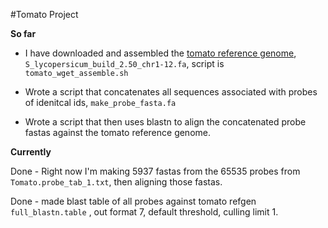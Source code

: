 #Tomato Project

**So far**
 
* I have downloaded and assembled the [tomato reference genome](ftp://ftp.solgenomics.net/tomato_genome/assembly/build_2.50/),  `S_lycopersicum_build_2.50_chr1-12.fa`, script is `tomato_wget_assemble.sh` 

* Wrote a script that concatenates all sequences associated with probes of idenitcal ids, `make_probe_fasta.fa`

* Wrote a script that then uses blastn to align the concatenated probe fastas against the tomato reference genome.
 
**Currently**

Done - Right now I'm making 5937 fastas from the 65535 probes from `Tomato.probe_tab_1.txt`, then aligning those fastas.

Done - made blast table of all probes against tomato refgen `full_blastn.table` , out format 7, default threshold, culling limit 1.
